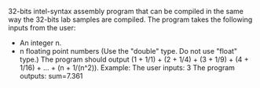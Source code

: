 32-bits intel-syntax assembly program that can be compiled in the same way the 32-bits lab samples are compiled.
The program takes the following inputs from the user:
- An integer n.
- n floating point numbers (Use the "double" type. Do not use "float" type.)
The program should output (1 + 1/1) + (2 + 1/4) + (3 + 1/9) + (4 + 1/16) + ... + (n + 1/(n^2)).
Example:
The user inputs: 3
The program outputs: sum=7.361